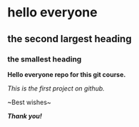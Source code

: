 # hello everyone
## the second largest heading
### the smallest heading

**Hello everyone repo for this git course.**

*This is the first project on github.*

~Best wishes~

***Thank you!***
